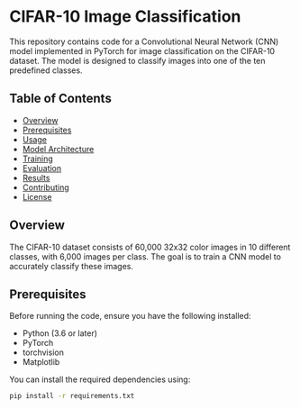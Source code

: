 # CIFAR-10 Image Classification

This repository contains code for a Convolutional Neural Network (CNN) model implemented in PyTorch for image classification on the CIFAR-10 dataset. The model is designed to classify images into one of the ten predefined classes.

## Table of Contents
- [Overview](#overview)
- [Prerequisites](#prerequisites)
- [Usage](#usage)
- [Model Architecture](#model-architecture)
- [Training](#training)
- [Evaluation](#evaluation)
- [Results](#results)
- [Contributing](#contributing)
- [License](#license)

## Overview

The CIFAR-10 dataset consists of 60,000 32x32 color images in 10 different classes, with 6,000 images per class. The goal is to train a CNN model to accurately classify these images.

## Prerequisites

Before running the code, ensure you have the following installed:

- Python (3.6 or later)
- PyTorch
- torchvision
- Matplotlib

You can install the required dependencies using:

```bash
pip install -r requirements.txt
